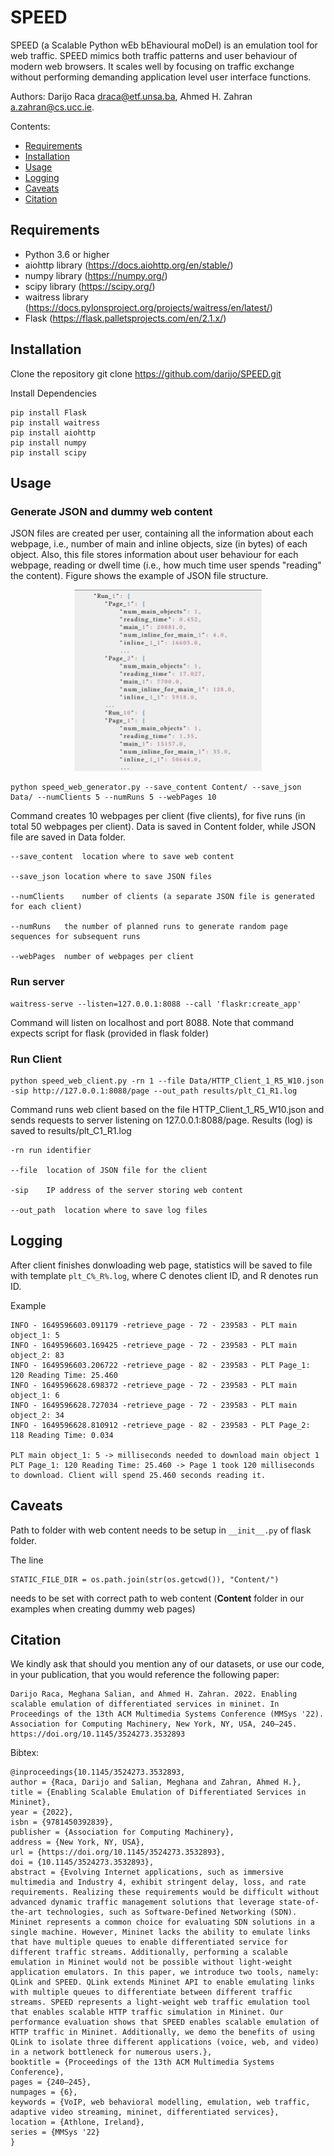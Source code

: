 # SPEED
SPEED (a Scalable Python wEb bEhavioural moDel) is an emulation tool for web traffic. SPEED mimics both traffic patterns and user behaviour of modern web browsers. It scales well by focusing on traffic exchange without performing demanding application level user interface functions.

Authors: Darijo Raca <draca@etf.unsa.ba>, Ahmed H. Zahran <a.zahran@cs.ucc.ie>.



Contents:

- [Requirements](#requirements)
- [Installation](#installation)
- [Usage](#usage)
- [Logging](#logging)
- [Caveats](#caveats)
- [Citation](#citation)




## Requirements

- Python 3.6 or higher
- aiohttp library (https://docs.aiohttp.org/en/stable/)
- numpy library (https://numpy.org/)
- scipy library (https://scipy.org/)
- waitress library (https://docs.pylonsproject.org/projects/waitress/en/latest/)
- Flask (https://flask.palletsprojects.com/en/2.1.x/)

## Installation

Clone the repository
	git clone https://github.com/darijo/SPEED.git
	
Install Dependencies
   	
   	pip install Flask
   	pip install waitress
   	pip install aiohttp
   	pip install numpy
   	pip install scipy
   
   
## Usage

### Generate JSON and dummy web content

JSON files are created per user, containing all the information about each webpage, i.e., number of main and inline objects, size (in bytes) of each object. Also, this file stores information about user 
	behaviour for each webpage, reading or dwell time (i.e., how much time user spends "reading" the content). Figure shows the example of JSON file structure.

<p align="center">
<img src="json_example.png" alt="json example" width="300">
</p>


   	python speed_web_generator.py --save_content Content/ --save_json Data/ --numClients 5 --numRuns 5 --webPages 10
     
Command creates 10 webpages per client (five clients), for five runs (in total 50 webpages per client). Data is saved in Content folder, while JSON file are saved in Data folder.
   
   	--save_content	location where to save web content
   
   	--save_json	location where to save JSON files
   
   	--numClients	number of clients (a separate JSON file is generated for each client)
   
   	--numRuns	the number of planned runs to generate random page sequences for subsequent runs
   
   	--webPages	number of webpages per client
   
### Run server

	waitress-serve --listen=127.0.0.1:8088 --call 'flaskr:create_app'
   
Command will listen on localhost and port 8088. Note that command expects script for flask (provided in flask folder)


### Run Client
	python speed_web_client.py -rn 1 --file Data/HTTP_Client_1_R5_W10.json  -sip http://127.0.0.1:8088/page --out_path results/plt_C1_R1.log
	
Command runs web client based on the file HTTP_Client_1_R5_W10.json and sends requests to server listening on 127.0.0.1:8088/page. Results (log) is saved to results/plt_C1_R1.log

	-rn	run identifier
   
   	--file	location of JSON file for the client
   
   	-sip	IP address of the server storing web content
   
   	--out_path	location where to save log files

## Logging

After client finishes donwloading web page, statistics will be saved to file with template `plt_C%_R%.log`, where C denotes client ID, and R denotes run ID.

Example

	INFO - 1649596603.091179 -retrieve_page - 72 - 239583 - PLT main object_1: 5
    INFO - 1649596603.169425 -retrieve_page - 72 - 239583 - PLT main object_2: 83
	INFO - 1649596603.206722 -retrieve_page - 82 - 239583 - PLT Page_1: 120 Reading Time: 25.460
	INFO - 1649596628.698372 -retrieve_page - 72 - 239583 - PLT main object_1: 6
	INFO - 1649596628.727034 -retrieve_page - 72 - 239583 - PLT main object_2: 34
	INFO - 1649596628.810912 -retrieve_page - 82 - 239583 - PLT Page_2: 118 Reading Time: 0.034

	PLT main object_1: 5 -> milliseconds needed to download main object 1
	PLT Page_1: 120 Reading Time: 25.460 -> Page 1 took 120 milliseconds to download. Client will spend 25.460 seconds reading it.



## Caveats

Path to folder with web content needs to be setup in ```__init__.py``` of flask folder. 

The line
 
	STATIC_FILE_DIR = os.path.join(str(os.getcwd()), "Content/")

needs to be set with correct path to web content (**Content** folder in our examples when creating dummy web pages)


## Citation
	
We kindly ask that should you mention any of our datasets, or use our code, in your publication, that you would reference the following paper:
	
	Darijo Raca, Meghana Salian, and Ahmed H. Zahran. 2022. Enabling scalable emulation of differentiated services in mininet. In Proceedings of the 13th ACM Multimedia Systems Conference (MMSys '22). Association for Computing Machinery, New York, NY, USA, 240–245. https://doi.org/10.1145/3524273.3532893
	
Bibtex:
	
```
@inproceedings{10.1145/3524273.3532893,
author = {Raca, Darijo and Salian, Meghana and Zahran, Ahmed H.},
title = {Enabling Scalable Emulation of Differentiated Services in Mininet},
year = {2022},
isbn = {9781450392839},
publisher = {Association for Computing Machinery},
address = {New York, NY, USA},
url = {https://doi.org/10.1145/3524273.3532893},
doi = {10.1145/3524273.3532893},
abstract = {Evolving Internet applications, such as immersive multimedia and Industry 4, exhibit stringent delay, loss, and rate requirements. Realizing these requirements would be difficult without advanced dynamic traffic management solutions that leverage state-of-the-art technologies, such as Software-Defined Networking (SDN). Mininet represents a common choice for evaluating SDN solutions in a single machine. However, Mininet lacks the ability to emulate links that have multiple queues to enable differentiated service for different traffic streams. Additionally, performing a scalable emulation in Mininet would not be possible without light-weight application emulators. In this paper, we introduce two tools, namely: QLink and SPEED. QLink extends Mininet API to enable emulating links with multiple queues to differentiate between different traffic streams. SPEED represents a light-weight web traffic emulation tool that enables scalable HTTP traffic simulation in Mininet. Our performance evaluation shows that SPEED enables scalable emulation of HTTP traffic in Mininet. Additionally, we demo the benefits of using QLink to isolate three different applications (voice, web, and video) in a network bottleneck for numerous users.},
booktitle = {Proceedings of the 13th ACM Multimedia Systems Conference},
pages = {240–245},
numpages = {6},
keywords = {VoIP, web behavioral modelling, emulation, web traffic, adaptive video streaming, mininet, differentiated services},
location = {Athlone, Ireland},
series = {MMSys '22}
}	
```   


	
